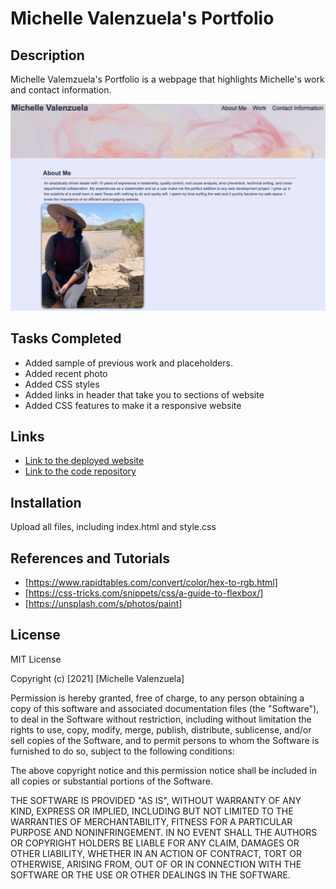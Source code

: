 # Michelle Valenzuela's Portfolio

## Description
Michelle Valemzuela's Portfolio is a webpage that highlights Michelle's work and contact information.

![screenshot of Portfolio website](/Assets/images/Screenshot_portfolio.png)


## Tasks Completed
* Added sample of previous work and placeholders.
* Added recent photo
* Added CSS styles
* Added links in header that take you to sections of website
* Added CSS features to make it a responsive website

## Links
* [Link to the deployed website](https://michvalenz.github.io/Portfolio2-/)
* [Link to the code repository](https://github.com/MichValenz/Portfolio2-)

## Installation
Upload all files, including index.html and style.css

## References and Tutorials
- [https://www.rapidtables.com/convert/color/hex-to-rgb.html]
- [https://css-tricks.com/snippets/css/a-guide-to-flexbox/]
- [https://unsplash.com/s/photos/paint]

## License
MIT License

Copyright (c) [2021] [Michelle Valenzuela]

Permission is hereby granted, free of charge, to any person obtaining a copy
of this software and associated documentation files (the "Software"), to deal
in the Software without restriction, including without limitation the rights
to use, copy, modify, merge, publish, distribute, sublicense, and/or sell
copies of the Software, and to permit persons to whom the Software is
furnished to do so, subject to the following conditions:

The above copyright notice and this permission notice shall be included in all
copies or substantial portions of the Software.

THE SOFTWARE IS PROVIDED "AS IS", WITHOUT WARRANTY OF ANY KIND, EXPRESS OR
IMPLIED, INCLUDING BUT NOT LIMITED TO THE WARRANTIES OF MERCHANTABILITY,
FITNESS FOR A PARTICULAR PURPOSE AND NONINFRINGEMENT. IN NO EVENT SHALL THE
AUTHORS OR COPYRIGHT HOLDERS BE LIABLE FOR ANY CLAIM, DAMAGES OR OTHER
LIABILITY, WHETHER IN AN ACTION OF CONTRACT, TORT OR OTHERWISE, ARISING FROM,
OUT OF OR IN CONNECTION WITH THE SOFTWARE OR THE USE OR OTHER DEALINGS IN THE
SOFTWARE.